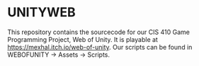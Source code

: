 # UNITYWEB

This repository contains the sourcecode for our CIS 410 Game Programming Project, Web of Unity. It is playable at https://mexhal.itch.io/web-of-unity. Our scripts can be found in WEBOFUNITY -> Assets -> Scripts.
